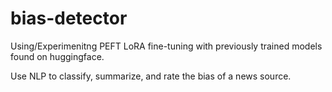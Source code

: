# bias-detector
Using/Experimenitng PEFT LoRA fine-tuning with previously trained models found on huggingface.


Use NLP to classify, summarize, and rate the bias of a news source.
